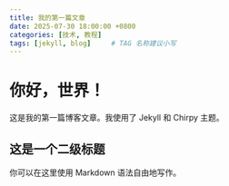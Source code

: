 ```yaml
---
title: 我的第一篇文章
date: 2025-07-30 18:00:00 +0800
categories: [技术, 教程]
tags: [jekyll, blog]     # TAG 名称建议小写
---
```


# 你好，世界！

这是我的第一篇博客文章。我使用了 Jekyll 和 Chirpy 主题。

## 这是一个二级标题

你可以在这里使用 Markdown 语法自由地写作。

